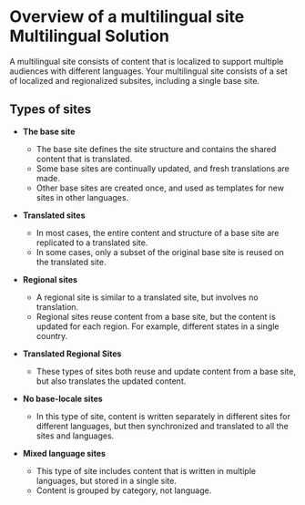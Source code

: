 # Overview of a multilingual site Multilingual Solution

A multilingual site consists of content that is localized to support multiple audiences with different languages. Your multilingual site consists of a set of localized and regionalized subsites, including a single base site.

## Types of sites

-   **The base site**

    -   The base site defines the site structure and contains the shared content that is translated.
    -   Some base sites are continually updated, and fresh translations are made.
    -   Other base sites are created once, and used as templates for new sites in other languages.

-   **Translated sites**

    -   In most cases, the entire content and structure of a base site are replicated to a translated site.
    -   In some cases, only a subset of the original base site is reused on the translated site.

-   **Regional sites**

    -   A regional site is similar to a translated site, but involves no translation.
    -   Regional sites reuse content from a base site, but the content is updated for each region. For example, different states in a single country.

-   **Translated Regional Sites**

    -   These types of sites both reuse and update content from a base site, but also translates the updated content.

-   **No base-locale sites**

    -   In this type of site, content is written separately in different sites for different languages, but then synchronized and translated to all the sites and languages.
    
-   **Mixed language sites**

    -   This type of site includes content that is written in multiple languages, but stored in a single site.
    -   Content is grouped by category, not language.


